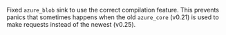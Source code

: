 Fixed `azure_blob` sink to use the correct compilation feature. This prevents panics that sometimes
happens when the old `azure_core` (v0.21) is used to make requests instead of the newest (v0.25).

